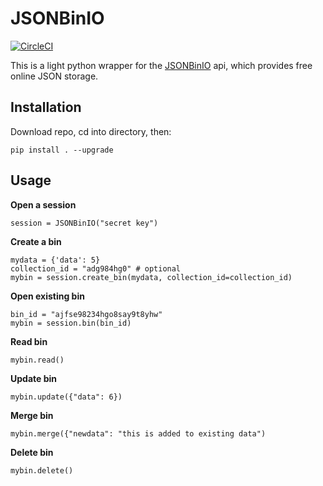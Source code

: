 # JSONBinIO

[![CircleCI](https://circleci.com/gh/jvrana/JSONbinIO.svg?style=svg)](https://circleci.com/gh/jvrana/JSONbinIO)

This is a light python wrapper for the [JSONBinIO](https://jsonbin.io/) api, which provides free online JSON storage.

## Installation

Download repo, cd into directory, then:

```
pip install . --upgrade
```

## Usage

**Open a session**

```
session = JSONBinIO("secret key")
```

**Create a bin**

```
mydata = {'data': 5}
collection_id = "adg984hg0" # optional
mybin = session.create_bin(mydata, collection_id=collection_id)
```

**Open existing bin**

```
bin_id = "ajfse98234hgo8say9t8yhw"
mybin = session.bin(bin_id)
```

**Read bin**

```
mybin.read()
```

**Update bin**

```
mybin.update({"data": 6})
```

**Merge bin**

```
mybin.merge({"newdata": "this is added to existing data")
```

**Delete bin**

```
mybin.delete()
```
